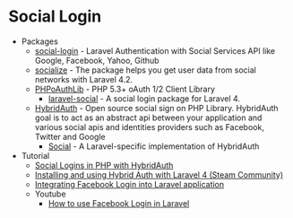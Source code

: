# Social Login
* Packages
    - [social-login](http://goo.gl/1otgNN) - Laravel Authentication with Social Services API like Google, Facebook, Yahoo, Github
    - [socialize](http://goo.gl/bDLRqf) - The package helps you get user data from social networks with Laravel 4.2.
    - [PHPoAuthLib](https://goo.gl/ok6m1w) - PHP 5.3+ oAuth 1/2 Client Library
        - [laravel-social](http://goo.gl/XuFLCu) - A social login package for Laravel 4.
    - [HybridAuth](http://goo.gl/Vhrs06) - Open source social sign on PHP Library. HybridAuth goal is to act as an abstract api between your application and various social apis and identities providers such as Facebook, Twitter and Google
        - [Social](http://goo.gl/a8fwq4) - A Laravel-specific implementation of HybridAuth
* Tutorial
    - [Social Logins in PHP with HybridAuth](http://goo.gl/l2GPG1)
    - [Installing and using Hybrid Auth with Laravel 4 (Steam Community)](http://goo.gl/0W82XB)
    - [Integrating Facebook Login into Laravel application](http://goo.gl/R08ztn)
    - Youtube
        - [How to use Facebook Login in Laravel](https://www.youtube.com/watch?v=tx8XZ_t6SbQ)
